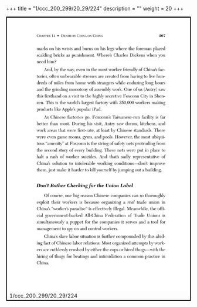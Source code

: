 +++
title = "1/ccc_200_299/20_29/224"
description = ""
weight = 20
+++

<table style="border:2px solid black;max-width:800px;max-height:800px;" 
><tr><td><img class="center-fit-jpg"
src="/jpg_/out_jpg_dbc_224.jpg"  >1/ccc_200_299/20_29/224</img></td></tr></table>